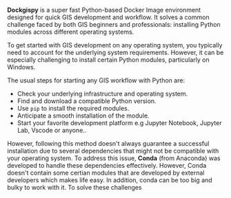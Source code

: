 **Dockgispy** is a super fast Python-based Docker Image environment designed for quick GIS development and workflow. It solves a common challenge faced by both GIS beginners and professionals: installing Python modules across different operating systems.

To get started with GIS development on any operating system, you typically need to account for the underlying system requirements. However, it can be especially challenging to install certain Python modules, particularly on Windows.

The usual steps for starting any GIS workflow with Python are:

- Check your underlying infrastructure and operating system.
- Find and download a compatible Python version.
- Use `pip` to install the required modules.
- Anticipate a smooth installation of the module.
- Start your favorite development platform e.g Jupyter Notebook, Jupyter Lab, Vscode or anyone..

However, following this method doesn't always guarantee a successful installation due to several dependencies that might not be compatible with your operating system. To address this issue, **Conda** (from Anaconda) was developed to handle these dependencies effectively. However, Conda doesn't contain some certian modules that are developed by external developers which makes life easy. In addition, conda can be too big and bulky to work with it. To solve these challenges 
